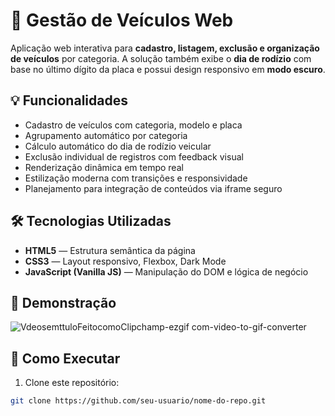 # 🚗 Gestão de Veículos Web

Aplicação web interativa para **cadastro, listagem, exclusão e organização de veículos** por categoria. A solução também exibe o **dia de rodízio** com base no último dígito da placa e possui design responsivo em **modo escuro**.

## 💡 Funcionalidades

- Cadastro de veículos com categoria, modelo e placa
- Agrupamento automático por categoria
- Cálculo automático do dia de rodízio veicular
- Exclusão individual de registros com feedback visual
- Renderização dinâmica em tempo real
- Estilização moderna com transições e responsividade
- Planejamento para integração de conteúdos via iframe seguro

## 🛠️ Tecnologias Utilizadas

- **HTML5** — Estrutura semântica da página
- **CSS3** — Layout responsivo, Flexbox, Dark Mode
- **JavaScript (Vanilla JS)** — Manipulação do DOM e lógica de negócio

## 📸 Demonstração

![VdeosemttuloFeitocomoClipchamp-ezgif com-video-to-gif-converter](https://github.com/user-attachments/assets/18b7cbd3-61ea-4a41-bffd-023e62c55f50)





## 🔧 Como Executar

1. Clone este repositório:
```bash
git clone https://github.com/seu-usuario/nome-do-repo.git
